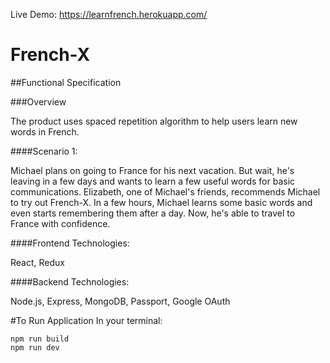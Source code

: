 Live Demo: https://learnfrench.herokuapp.com/

# French-X

##Functional Specification

###Overview

The product uses spaced repetition algorithm to help users learn new words in French.

####Scenario 1:

Michael plans on going to France for his next vacation. But wait, he's leaving in a few days and wants to learn a few useful words for basic communications. Elizabeth, one of Michael's friends, recommends Michael to try out French-X. In a few hours, Michael learns some basic words and even starts remembering them after a day. Now, he's able to travel to France with confidence.

####Frontend Technologies:

React, Redux

####Backend Technologies:

Node.js, Express, MongoDB, Passport, Google OAuth

#To Run Application
In your terminal:
```
npm run build
npm run dev
```
